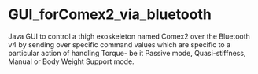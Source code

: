# GUI_forComex2_via_bluetooth
Java GUI to control a thigh exoskeleton named Comex2 over the Bluetooth v4 by sending over specific command values  which are specific to a particular action of handling Torque- be it Passive mode, Quasi-stiffness, Manual or Body Weight Support mode.

